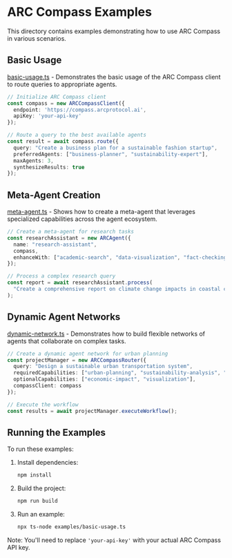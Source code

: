 # ARC Compass Examples

This directory contains examples demonstrating how to use ARC Compass in various scenarios.

## Basic Usage

[basic-usage.ts](./basic-usage.ts) - Demonstrates the basic usage of the ARC Compass client to route queries to appropriate agents.

```typescript
// Initialize ARC Compass client
const compass = new ARCCompassClient({
  endpoint: 'https://compass.arcprotocol.ai',
  apiKey: 'your-api-key'
});

// Route a query to the best available agents
const result = await compass.route({
  query: "Create a business plan for a sustainable fashion startup",
  preferredAgents: ["business-planner", "sustainability-expert"],
  maxAgents: 3,
  synthesizeResults: true
});
```

## Meta-Agent Creation

[meta-agent.ts](./meta-agent.ts) - Shows how to create a meta-agent that leverages specialized capabilities across the agent ecosystem.

```typescript
// Create a meta-agent for research tasks
const researchAssistant = new ARCAgent({
  name: "research-assistant",
  compass,
  enhanceWith: ["academic-search", "data-visualization", "fact-checking"]
});

// Process a complex research query
const report = await researchAssistant.process(
  "Create a comprehensive report on climate change impacts in coastal cities"
);
```

## Dynamic Agent Networks

[dynamic-network.ts](./dynamic-network.ts) - Demonstrates how to build flexible networks of agents that collaborate on complex tasks.

```typescript
// Create a dynamic agent network for urban planning
const projectManager = new ARCCompassRouter({
  query: "Design a sustainable urban transportation system",
  requiredCapabilities: ["urban-planning", "sustainability-analysis", "transportation-modeling"],
  optionalCapabilities: ["economic-impact", "visualization"],
  compassClient: compass
});

// Execute the workflow
const results = await projectManager.executeWorkflow();
```

## Running the Examples

To run these examples:

1. Install dependencies:
   ```bash
   npm install
   ```

2. Build the project:
   ```bash
   npm run build
   ```

3. Run an example:
   ```bash
   npx ts-node examples/basic-usage.ts
   ```

Note: You'll need to replace `'your-api-key'` with your actual ARC Compass API key.
